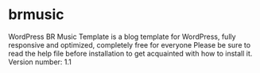 # brmusic
WordPress BR Music Template is a blog template for WordPress, fully responsive and optimized, completely free for everyone
Please be sure to read the help file before installation to get acquainted with how to install it.
Version number: 1.1
